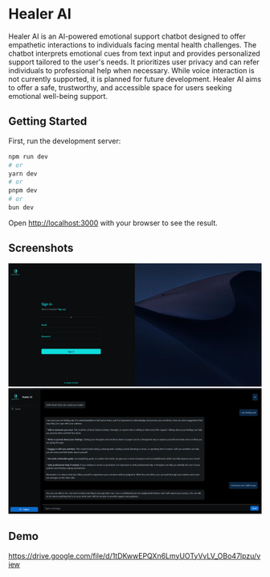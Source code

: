 
# Healer AI

Healer AI is an AI-powered emotional support chatbot designed to offer empathetic interactions to individuals facing mental health challenges. The chatbot interprets emotional cues from text input and provides personalized support tailored to the user's needs. It prioritizes user privacy and can refer individuals to professional help when necessary. While voice interaction is not currently supported, it is planned for future development. Healer AI aims to offer a safe, trustworthy, and accessible space for users seeking emotional well-being support.

## Getting Started

First, run the development server:

```bash
npm run dev
# or
yarn dev
# or
pnpm dev
# or
bun dev
```

Open [http://localhost:3000](http://localhost:3000) with your browser to see the result.
## Screenshots

![SignIn](/asserts/project-shot/signin.png)
![chat](/asserts/project-shot/chat.png)

## Demo

https://drive.google.com/file/d/1tDKwwEPQXn6LmyUOTyVvLV_OBo47lpzu/view